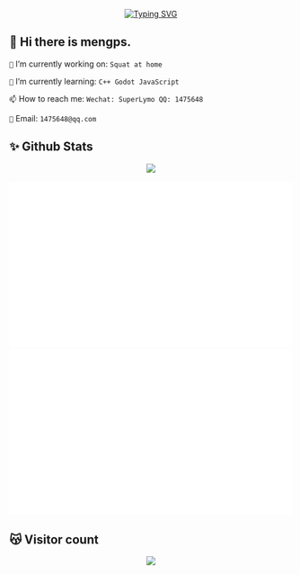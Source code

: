 <!--
**mengps/mengps** is a ✨ _special_ ✨ repository because its `README.md` (this file) appears on your GitHub profile.

- 🔭 I’m currently working on ...
- 🌱 I’m currently learning ...
- 👯 I’m looking to collaborate on ...
- 🤔 I’m looking for help with ...
- 💬 Ask me about ...
- 📫 How to reach me: ...
- 😄 Pronouns: ...
- ⚡ Fun fact: `no monney`
-->
<div align="center">

[![Typing SVG](https://readme-typing-svg.herokuapp.com?font=Zhi+Mang+Xing&size=36&pause=1000&color=9747F7&center=true&random=false&width=435&height=60&lines=%E8%A1%8C%E8%80%85%E5%B8%B8%E8%87%B3%EF%BC%8C%E4%B8%BA%E8%80%85%E5%B8%B8%E6%88%90)](https://git.io/typing-svg)

</div>


## 👋 Hi there is mengps. 

`🔭` I’m currently working on: `Squat at home`

`🌱` I’m currently learning: `C++ Godot JavaScript`

`📫` How to reach me: `Wechat: SuperLymo QQ: 1475648`

`📮` Email: `1475648@qq.com`

## ✨ Github Stats

<div align="center">
  
![](https://github-readme-stats.vercel.app/api?username=mengps&include_orgs=true&hide_title=false&hide_border=true&show_icons=true&include_all_commits=true&line_height=20&bg_color=0,EC6C6C,FFD479,FFFC79,73FA79&theme=graywhite&locale=cn)

![](https://raw.githubusercontent.com/mengps/github-stats-transparent/output/generated/overview.svg)
![](https://raw.githubusercontent.com/mengps/github-stats-transparent/output/generated/languages.svg)

</div>

## 😽 Visitor count

<div align="center">
  
![](https://profile-counter.glitch.me/mengps/count.svg)

</div>
